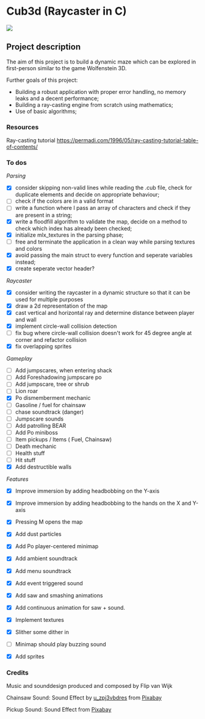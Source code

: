 # Cub3d (Raycaster in C)
![](https://github.com/fvan-wij/Cub3d_Telestein3D/blob/main/telestein.gif)

## Project description
The aim of this project is to build a dynamic maze which can be explored in first-person similar to the game Wolfenstein 3D.

Further goals of this project:
- Building a robust application with proper error handling, no memory leaks and a decent performance;
- Building a ray-casting engine from scratch using mathematics;
- Use of basic algorithms;

### Resources

Ray-casting tutorial
https://permadi.com/1996/05/ray-casting-tutorial-table-of-contents/

### To dos

*Parsing*

- [x] consider skipping non-valid lines while reading the .cub file, check for duplicate elements and decide on appropriate behaviour;
- [ ] check if the colors are in a valid format
- [ ] write a function where I pass an array of characters and check if they are present in a string;
- [x] write a floodfill algorithm to validate the map, decide on a method to check which index has already been checked;
- [x] initialize mlx_textures in the parsing phase;
- [ ] free and terminate the application in a clean way while parsing textures and colors
- [x] avoid passing the main struct to every function and seperate variables instead;
- [x] create seperate vector header?

*Raycaster*

- [x] consider writing the raycaster in a dynamic structure so that it can be used for multiple purposes
- [x] draw a 2d representation of the map
- [x] cast vertical and horizontal ray and determine distance between player and wall
- [x] implement circle-wall collision detection
- [ ] fix bug where circle-wall collision doesn't work for 45 degree angle at corner and refactor collision
- [x] fix overlapping sprites

*Gameplay*
- [ ] Add jumpscares, when entering shack
- [ ] Add Foreshadowing jumpscare po
- [ ] Add jumpscare, tree or shrub
- [ ] Lion roar
- [x] Po dismemberment mechanic
- [ ] Gasoline / fuel for chainsaw
- [ ] chase soundtrack (danger)
- [ ] Jumpscare sounds
- [ ] Add patrolling BEAR
- [ ] Add Po miniboss
- [ ] Item pickups / Items ( Fuel, Chainsaw)
- [ ] Death mechanic
- [ ] Health stuff
- [ ] Hit stuff
- [x] Add destructible walls

*Features*
- [x] Improve immersion by adding headbobbing on the Y-axis
- [x] Improve immersion by adding headbobbing to the hands on the X and Y-axis
- [x] Pressing M opens the map
- [x] Add dust particles
- [x] Add Po player-centered minimap
- [x] Add ambient soundtrack
- [x] Add menu soundtrack
- [x] Add event triggered sound
- [x] Add saw and smashing animations
- [x] Add continuous animation for saw + sound.
- [x] Implement textures
- [x] Slither some dither in
- [ ] Minimap should play buzzing sound
- [x] Add sprites


### Credits
Music and sounddesign produced and composed by Flip van Wijk

Chainsaw Sound:
Sound Effect by <a href="https://pixabay.com/users/u_zpj3vbdres-31862813/?utm_source=link-attribution&utm_medium=referral&utm_campaign=music&utm_content=128369">u_zpj3vbdres</a> from <a href="https://pixabay.com/sound-effects//?utm_source=link-attribution&utm_medium=referral&utm_campaign=music&utm_content=128369">Pixabay</a>

Pickup Sound:
Sound Effect from <a href="https://pixabay.com/?utm_source=link-attribution&utm_medium=referral&utm_campaign=music&utm_content=37089">Pixabay</a>
